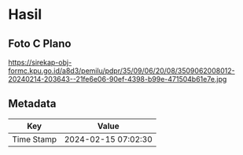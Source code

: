 # Hasil

## Foto C Plano

https://sirekap-obj-formc.kpu.go.id/a8d3/pemilu/pdpr/35/09/06/20/08/3509062008012-20240214-203643--21fe6e06-90ef-4398-b99e-471504b61e7e.jpg


## Metadata

| Key        | Value               |
| ---------- | ------------------- |
| Time Stamp | 2024-02-15 07:02:30 |



